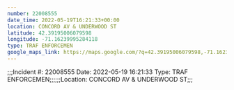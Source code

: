 ```yaml
---
number: 22008555
date_time: 2022-05-19T16:21:33+00:00
location: CONCORD AV & UNDERWOOD ST
latitude: 42.39195006079598
longitude: -71.16239995284118
type: TRAF ENFORCEMEN
google_maps_link: https://maps.google.com/?q=42.39195006079598,-71.16239995284118
---
```


;;;Incident #: 22008555  Date: 2022-05-19 16:21:33  Type: TRAF ENFORCEMEN;;;;;;Location: CONCORD AV & UNDERWOOD ST;;;
